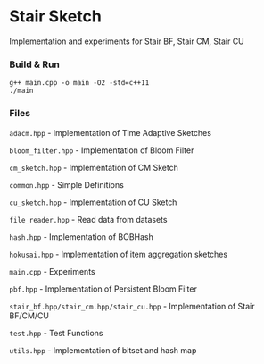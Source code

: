 # Stair Sketch

Implementation and experiments for Stair BF, Stair CM, Stair CU



### Build & Run

```
g++ main.cpp -o main -O2 -std=c++11
./main
```



### Files

`adacm.hpp` - Implementation of Time Adaptive Sketches

`bloom_filter.hpp` - Implementation of Bloom Filter

`cm_sketch.hpp` - Implementation of CM Sketch

`common.hpp` - Simple Definitions

`cu_sketch.hpp` - Implementation of CU Sketch

`file_reader.hpp` - Read data from datasets

`hash.hpp` - Implementation of BOBHash

`hokusai.hpp` - Implementation of item aggregation sketches

`main.cpp` - Experiments

`pbf.hpp` - Implementation of Persistent Bloom Filter

`stair_bf.hpp/stair_cm.hpp/stair_cu.hpp` - Implementation of Stair BF/CM/CU

`test.hpp` - Test Functions

`utils.hpp` - Implementation of bitset and hash map